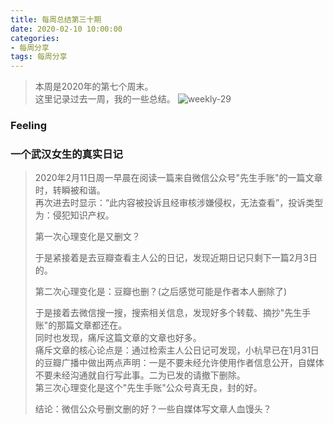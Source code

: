 ```yaml
---
title: 每周总结第三十期
date: 2020-02-10 10:00:00
categories:
- 每周分享
tags: 每周分享
---
```

> 本周是2020年的第七个周末。    
> 这里记录过去一周，我的一些总结。
![weekly-29](http://img.liugezhou.online/weekly29.png)

<!--more-->
### Feeling  

### 一个武汉女生的真实日记  
> 2020年2月11日周一早晨在阅读一篇来自微信公众号"先生手账"的一篇文章时，转瞬被和谐。   
> 再次进去时显示：“此内容被投诉且经审核涉嫌侵权，无法查看”，投诉类型为：侵犯知识产权。  
>
> 第一次心理变化是又删文？  
>
> 于是紧接着是去豆瓣查看主人公的日记，发现近期日记只剩下一篇2月3日的。
>  
> 第二次心理变化是：豆瓣也删？(之后感觉可能是作者本人删除了)      
>
> 于是接着去微信搜一搜，搜索相关信息，发现好多个转载、摘抄"先生手账"的那篇文章都还在。  
> 同时也发现，痛斥这篇文章的文章也好多。  
> 痛斥文章的核心论点是：通过检索主人公日记可发现，小杭早已在1月31日的豆瓣广播中做出两点声明：一是不要未经允许使用作者信息公开，自媒体不要未经沟通就自行写此事。二为已发的请撤下删除。   
> 第三次心理变化是这个"先生手账"公众号真无良，封的好。  
> 
> 结论：微信公众号删文删的好？一些自媒体写文章人血馒头？